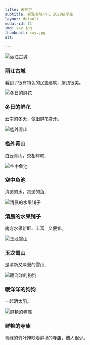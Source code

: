 ```yaml
---
title: 宋笑谊
subtitle: 新雅书院/PPE 2020级学生
layout: default
modal-id: 11
img: sxy.jpg
thumbnail: sxy.jpg
alt: 

---
```

<img src="img/sxy/1.丽江古城.jpg" class="img-responsive img-centered" alt="丽江古城">
<h3>丽江古城</h3>
<p>看到了很有特色的民族建筑，屋顶很美。</p>
<img src="img/sxy/2.冬日的鲜花.jpg" class="img-responsive img-centered" alt="冬日的鲜花">
<h3>冬日的鲜花</h3>
<p>云南的冬天，依旧鲜花盛开。</p>
<img src="img/sxy/3.槛外青山.jpg" class="img-responsive img-centered" alt="槛外青山">
<h3>槛外青山</h3>
<p>白云青山，交相辉映。</p>
<img src="img/sxy/4.空中鱼池.jpg" class="img-responsive img-centered" alt="空中鱼池">
<h3>空中鱼池</h3>
<p>清透的水，灵透的鱼。</p>
<img src="img/sxy/5.清晨的水果铺子.jpg" class="img-responsive img-centered" alt="清晨的水果铺子">
<h3>清晨的水果铺子</h3>
<p>南方水果新鲜、丰富、又便宜。</p>
<img src="img/sxy/6.玉龙雪山.jpg" class="img-responsive img-centered" alt="玉龙雪山">
<h3>玉龙雪山</h3>
<p>是清新又厚重的雪山。</p>
<img src="img/sxy/7.暖洋洋的狗狗.jpg" class="img-responsive img-centered" alt="暖洋洋的狗狗">
<h3>暖洋洋的狗狗</h3>
<p>一起晒太阳。</p>
<img src="img/sxy/8.鲜艳的寺庙.jpg" class="img-responsive img-centered" alt="鲜艳的寺庙">
<h3>鲜艳的寺庙</h3>
<p>青绿的竹叶掩映着静穆的寺庙，僧人很少。</p>